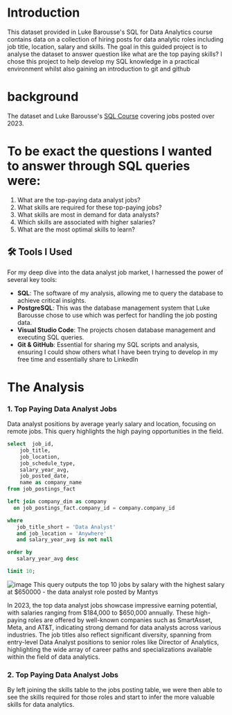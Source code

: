 # Introduction

This dataset provided in Luke Barousse's SQL for Data Analytics course contains data on a collection of hiring posts for data analytic roles including job title, location, salary and skills. The goal in this guided project is to analyse the dataset to answer question like what are the top paying skills? I chose this project to help develop my SQL knowledge in a practical environment whilst also gaining an introduction to git and github

# background
The dataset and Luke Barousse's [SQL Course](https://lukebarousse.com/sql) covering jobs posted over 2023. 

# To be exact the questions I wanted to answer through SQL queries were:  
1. What are the top-paying data analyst jobs?  
2. What skills are required for these top-paying jobs?  
3. What skills are most in demand for data analysts?  
4. Which skills are associated with higher salaries?  
5. What are the most optimal skills to learn?

## 🛠 Tools I Used
For my deep dive into the data analyst job market, I harnessed the power of several key tools:

- **SQL**: The software of my analysis, allowing me to query the database to achieve critical insights.
- **PostgreSQL**: This was the database management system that Luke Barousse chose to use which was perfect for handling the job posting data.
- **Visual Studio Code**: The projects chosen database management and executing SQL queries.
- **Git & GitHub**: Essential for sharing my SQL scripts and analysis, ensuring I could show others what I have been trying to develop in my free time and essentially share to LinkedIn

# The Analysis

### 1. Top Paying Data Analyst Jobs

Data analyst positions by average yearly salary and location, focusing on remote jobs. This query highlights the high paying opportunities in the field.

```sql
select  job_id,
    job_title,
    job_location,
    job_schedule_type,
    salary_year_avg,
    job_posted_date,
    name as company_name  
from job_postings_fact

left join company_dim as company 
  on job_postings_fact.company_id = company.company_id

where 
   job_title_short = 'Data Analyst'
   and job_location = 'Anywhere'
   and salary_year_avg is not null

order by 
   salary_year_avg desc

limit 10;
```
![image](https://github.com/user-attachments/assets/5e53b33d-18b7-49ca-b2f0-4d101ec591fc)
This query outputs the top 10 jobs by salary with the highest salary at $650000 - the data analyst role posted by Mantys 

In 2023, the top data analyst jobs showcase impressive earning potential, with salaries ranging from \$184,000 to \$650,000 annually. These high-paying roles are offered by well-known companies such as SmartAsset, Meta, and AT\&T, indicating strong demand for data analysts across various industries. The job titles also reflect significant diversity, spanning from entry-level Data Analyst positions to senior roles like Director of Analytics, highlighting the wide array of career paths and specializations available within the field of data analytics.

### 2. Top Paying Data Analyst Jobs
By left joining the skills table to the jobs posting table, we were then able to see the skills required for those roles and start to infer the more valuable skills for data analytics.

